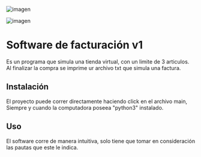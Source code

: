 ![imagen](https://github.com/VictorBonillo/Software-de-Facturacion-v1/assets/152811324/2043928d-e62d-447c-a5e7-e22d15c6bbe7)

![imagen](https://github.com/VictorBonillo/Software-de-Facturacion-v1/assets/152811324/56891464-8872-44cd-afb6-68c9f852c631)

# Software de facturación v1

Es un  programa que simula una tienda virtual, con un limite de 3 articulos. 
Al finalizar la compra se imprime ur archivo txt que simula una factura. 

## Instalación

El proyecto puede correr directamente haciendo click en el archivo main, 
Siempre y cuando la computadora poseea "python3" instalado.

## Uso

El software corre de manera intuitiva, solo tiene que tomar en consideración 
las pautas que este le indica.
